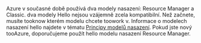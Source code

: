 Azure v současné době používá dva modely nasazení: Resource Manager a Classic. dva modely Hello nejsou vzájemně zcela kompatibilní. Než začnete, musíte tooknow kterém modelu chcete toowork v. Informace o modelech nasazení hello najdete v tématu [Principy modelů nasazení](../articles/resource-manager-deployment-model.md). Pokud jste nový tooAzure, doporučujeme použít hello modelu nasazení Resource Manager.
